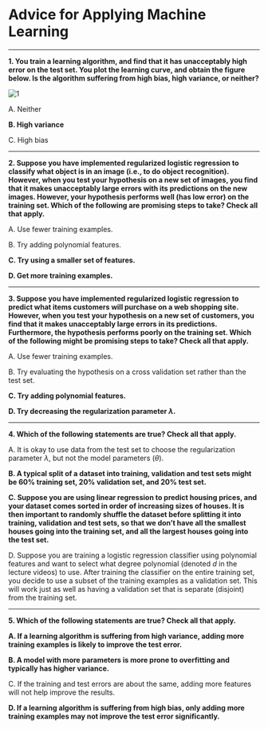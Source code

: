 # Advice for Applying Machine Learning

----

**1. You train a learning algorithm, and find that it has unacceptably high error on the test set. You plot the learning curve, and obtain the figure below. Is the algorithm suffering from high bias, high variance, or neither?**

![1](http://spark-public.s3.amazonaws.com/ml/images/10.1-d.png)

A. Neither

**B. High variance**

C. High bias

----

**2. Suppose you have implemented regularized logistic regression to classify what object is in an image (i.e., to do object recognition). However, when you test your hypothesis on a new set of images, you find that it makes unacceptably large errors with its predictions on the new images. However, your hypothesis performs well (has low error) on the training set. Which of the following are promising steps to take? Check all that apply.**

A. Use fewer training examples.

B. Try adding polynomial features.

**C. Try using a smaller set of features.**

**D. Get more training examples.**

----

**3. Suppose you have implemented regularized logistic regression to predict what items customers will purchase on a web shopping site. However, when you test your hypothesis on a new set of customers, you find that it makes unacceptably large errors in its predictions. Furthermore, the hypothesis performs poorly on the training set. Which of the following might be promising steps to take? Check all that apply.**

A. Use fewer training examples.

B. Try evaluating the hypothesis on a cross validation set rather than the test set.

**C. Try adding polynomial features.**

**D. Try decreasing the regularization parameter $\lambda$.**

----

**4. Which of the following statements are true? Check all that apply.**

A. It is okay to use data from the test set to choose the regularization parameter $\lambda$, but not the model parameters ($\theta$).

**B. A typical split of a dataset into training, validation and test sets might be 60% training set, 20% validation set, and 20% test set.**

**C. Suppose you are using linear regression to predict housing prices, and your dataset comes sorted in order of increasing sizes of houses. It is then important to randomly shuffle the dataset before splitting it into training, validation and test sets, so that we don’t have all the smallest houses going into the training set, and all the largest houses going into the test set.**

D. Suppose you are training a logistic regression classifier using polynomial features and want to select what degree polynomial (denoted $d$ in the lecture videos) to use. After training the classifier on the entire training set, you decide to use a subset of the training examples as a validation set. This will work just as well as having a validation set that is separate (disjoint) from the training set.

----

**5. Which of the following statements are true? Check all that apply.**

**A. If a learning algorithm is suffering from high variance, adding more training examples is likely to improve the test error.**

**B. A model with more parameters is more prone to overfitting and typically has higher variance.**

C. If the training and test errors are about the same, adding more features will not help improve the results.

**D. If a learning algorithm is suffering from high bias, only adding more training examples may not improve the test error significantly.**

